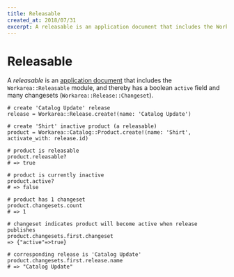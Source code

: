 ```yaml
---
title: Releasable
created_at: 2018/07/31
excerpt: A releasable is an application document that includes the Workarea::Releasable module, and thereby has a boolean active field and many changesets (Workarea::Release::Changeset).
---
```


# Releasable

A <dfn>releasable</dfn> is an [application document](/articles/application-document.html) that includes the `Workarea::Releasable` module, and thereby has a boolean `active` field and many changesets (`Workarea::Release::Changeset`).

```
# create 'Catalog Update' release
release = Workarea::Release.create!(name: 'Catalog Update')

# create 'Shirt' inactive product (a releasable)
product = Workarea::Catalog::Product.create!(name: 'Shirt', activate_with: release.id)

# product is releasable
product.releasable?
# => true

# product is currently inactive
product.active?
# => false

# product has 1 changeset
product.changesets.count
# => 1

# changeset indicates product will become active when release publishes
product.changesets.first.changeset
=> {"active"=>true}

# corresponding release is 'Catalog Update'
product.changesets.first.release.name
# => "Catalog Update"
```

